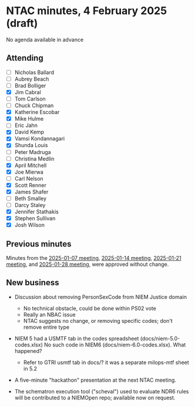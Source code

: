 # NTAC minutes, 4 February 2025 (draft)

No agenda available in advance

## Attending

- [ ] Nicholas Ballard
- [ ] Aubrey Beach
- [ ] Brad Bolliger
- [x] Jim Cabral
- [ ] Tom Carlson
- [ ] Chuck Chipman
- [x] Katherine Escobar
- [x] Mike Hulme
- [ ] Eric Jahn
- [x] David Kemp
- [x] Vamsi Kondannagari
- [x] Shunda Louis
- [ ] Peter Madruga
- [ ] Christina Medlin
- [x] April Mitchell
- [x] Joe Mierwa
- [ ] Carl Nelson
- [x] Scott Renner
- [x] James Shafer
- [ ] Beth Smalley
- [ ] Darcy Staley 
- [x] Jennifer Stathakis
- [x] Stephen Sullivan
- [x] Josh Wilson

## Previous minutes

Minutes from the [2025-01-07 meeting](2025-01-07-minutes.md),  [2025-01-14 meeting](2025-01-14-minutes.md),  [2025-01-21 meeting](2025-01-21-minutes.md),  and [2025-01-28 meeting](2025-01-28-minutes.md),  were approved without change.

## New business

* Discussion about removing PersonSexCode from NIEM Justice domain
  * No technical obstacle, could be done within PS02 vote
  * Really an NBAC issue
  * NTAC suggests no change, or removing specific codes; don't remove entire type

* NIEM 5 had a USMTF tab in the codes spreadsheet (docs/niem-5.0-codes.xlsx)  No such code in NIEM6 (docs/niem-6.0-codes.xlsx).  What happened?
  * Refer to GTRI usmtf tab in docs/?  it was a separate milops-mtf sheet in 5.2

* A five-minute "hackathon" presentation at the next NTAC meeting.
* The schematron execution tool ("scheval") used to evaluate NDR6 rules will be contributed to a NIEMOpen repo; available now on request.


